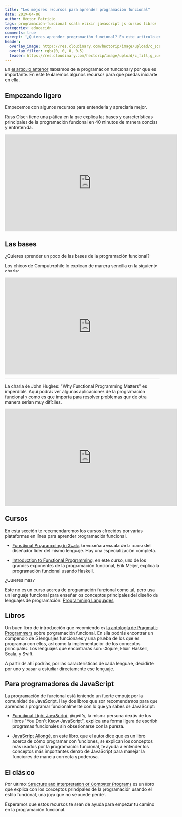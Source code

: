 ```yaml
---
title: "Los mejores recursos para aprender programación funcional"
date: 2019-04-06
author: Héctor Patricio
tags: programación-funcional scala elixir javascript js cursos libros
categories: educación
comments: true
excerpt: "¿Quieres aprender programación funcional? En este artículo encontrarás buenos recursos para aprender."
header:
  overlay_image: https://res.cloudinary.com/hectorip/image/upload/c_scale,w_1200/v1554614154/martin-adams-1475028-unsplash_ahieks.jpg
  overlay_filter: rgba(0, 0, 0, 0.5)
  teaser: https://res.cloudinary.com/hectorip/image/upload/c_fill,g_custom,h_300,w_400/v1554614154/martin-adams-1475028-unsplash_ahieks.jpg
---
```


En [el articulo anterior](/2019/03/30/que-es-la-programacion-funcional.html) hablamos de la programación funcional y por qué es importante. En este te daremos algunos recursos para que puedas iniciarte en ella.

## Empezando ligero

Empecemos con algunos recursos para entenderla y apreciarla mejor.

Russ Olsen tiene una plática en la que explica las bases y características principales de la programación funcional en 40 minutos de manera concisa y entretenida.

<iframe width="560" height="315" src="https://www.youtube.com/embed/0if71HOyVjY?start=7" frameborder="0" allow="accelerometer; autoplay; encrypted-media; gyroscope; picture-in-picture" allowfullscreen></iframe>

## Las bases

¿Quieres aprender un poco de las bases de la programación funcional?

Los chicos de Computerphile lo explican de manera sencilla en la siguiente charla:

<iframe width="560" height="315" src="https://www.youtube.com/embed/eis11j_iGMs?start=7" frameborder="0" allow="accelerometer; autoplay; encrypted-media; gyroscope; picture-in-picture" allowfullscreen></iframe>

---
La charla de John Hughes: "Why Functional Programming Matters" es imperdible. Aquí podrás ver algunas aplicaciones de la programación funcional y como es que importa para resolver problemas que de otra manera serían muy difíciles.

<iframe width="560" height="315" src="https://www.youtube.com/embed/1qBHf8DrWR8?start=7" frameborder="0" allow="accelerometer; autoplay; encrypted-media; gyroscope; picture-in-picture" allowfullscreen></iframe>

## Cursos

En esta sección te recomendaremos los cursos ofrecidos por varias plataformas en línea para aprender programación funcional.

- [Functional Programming in Scala](https://www.coursera.org/learn/progfun1/lecture/fsEgN/course-introduction), te enseñará escala de la mano del diseñador líder del mismo lenguaje. Hay una especialización completa.

- [Introduction to Functional Programming](https://www.edx.org/course/introduction-functional-programming-delftx-fp101x), en este curso, uno de los grandes exponentes de la programación funcional, Erik Meijer, explica la programación funcional usando Haskell.

¿Quieres más?

Este no es un curso acerca de programación funcional como tal, pero usa un lenguaje funcional para enseñar los conceptos principales del diseño de lenguajes de programación: [Programming Languages](https://www.coursera.org/learn/programming-languages)

## Libros

Un buen libro de introducción que recomiendo es [la antología de Pragmatic Programmers](https://pragprog.com/book/ppanth/functional-programming-a-pragpub-anthology) sobre porgramación funcional. En ella podrás encontrar un compendio de 5 lenguajes funcionales y una prueba de los que es programar con ellos, así como la implementación de los conceptos principales. Los lenguajes que encontrarás son: Clojure, Elixir, Haskell, Scala, y Swift.

A partir de ahí podrías, por las características de cada lenguaje, decidirte por uno y pasar a estudiar directamente ese lenguaje.

## Para programadores de JavaScript

La programación de funcional está teniendo un fuerte empuje por la comunidad de JavaScript. Hay dos libros que son recomendamos para que aprendas a programar funcionalmente con lo que ya sabes de JavaScript:

- [Functional Light JavaScript](https://github.com/getify/Functional-Light-JS), @getify, la misma persona detrás de los libros "You Don't Know JavaScript", explica una forma ligera de escribir programas funcionales sin obsesionarse con la pureza.

- [JavaScript Allongé](https://leanpub.com/javascriptallongesix/read), en este libro, que el autor dice que es un libro acerca de cómo programar con funciones, se explican los conceptos más usados por la programación funcional, te ayuda a entender los conceptos más importantes dentro de JavaScript para manejar la funciones de manera correcta y poderosa.

## El clásico

Por último: [Structure and Interpretation of Computer Programs](https://mitpress.mit.edu/sites/default/files/sicp/full-text/book/book.html) es un libro que explica con los conceptos principales de la programación usando el estilo funcional, una joya que no se puede perder.

Esperamos que estos recursos te sean de ayuda para empezar tu camino en la programación funcional.
